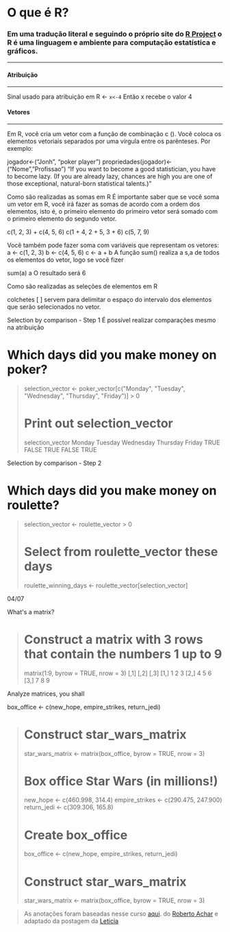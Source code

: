 
# O que é R?

###  Em uma tradução literal e seguindo o próprio site do [R Project](https://www.r-project.org/about.html "R Project") o R é uma linguagem e ambiente para computação estatística e gráficos.

---

#### Atribuição

---

Sinal usado para atribuição em R <-
`x<-4`
Então x recebe o valor 4

#### Vetores

---

 Em R, você cria um vetor com a função de combinação c (). Você coloca os elementos vetoriais separados por uma vírgula entre os parênteses. Por exemplo:

jogador<-(“Jonh”, “poker player”)
propriedades(jogador)<-(“Nome”,”Profissao”)
“If you want to become a good statistician, you have to become lazy. (If you are already lazy, chances are high you are one of those exceptional, natural-born statistical talents.)”


Como são realizadas as somas em R
É importante saber que se você soma um vetor em R, você irá fazer as somas de acordo com a ordem dos elementos, isto é, o primeiro elemento do primeiro vetor será somado com o primeiro elemento do segundo vetor.

c(1, 2, 3) + c(4, 5, 6)
c(1 + 4, 2 + 5, 3 + 6)
c(5, 7, 9)

Você também pode fazer soma com variáveis que representam os vetores:
a <- c(1, 2, 3) 
b <- c(4, 5, 6)
c <- a + b
A função sum() realiza a s,a de todos os elementos do vetor, logo se você fizer

sum(a)
a
O resultado será 6

Como são realizadas as seleções de elementos em R

 colchetes [ ] servem para delimitar o espaço do intervalo dos elementos que serão selecionados no vetor.

Selection by comparison - Step 1
É possível realizar comparações mesmo na atribuição
# Which days did you make money on poker?
> selection_vector <- poker_vector[c("Monday", "Tuesday", "Wednesday", "Thursday", "Friday")] > 0
> 
> # Print out selection_vector
> selection_vector
   Monday   Tuesday Wednesday  Thursday    Friday 
     TRUE     FALSE      TRUE     FALSE      TRUE

Selection by comparison - Step 2
# Which days did you make money on roulette?
> selection_vector <- roulette_vector > 0
> 
> # Select from roulette_vector these days
> roulette_winning_days <- roulette_vector[selection_vector]



04/07

What's a matrix?
> # Construct a matrix with 3 rows that contain the numbers 1 up to 9
> matrix(1:9, byrow = TRUE, nrow = 3)
     [,1] [,2] [,3]
[1,]    1    2    3
[2,]    4    5    6
[3,]    7    8    9
> 

Analyze matrices, you shall

box_office <- c(new_hope, empire_strikes, return_jedi)
> 
> # Construct star_wars_matrix
> star_wars_matrix <- matrix(box_office, byrow = TRUE, nrow = 3)
> # Box office Star Wars (in millions!)
> new_hope <- c(460.998, 314.4)
> empire_strikes <- c(290.475, 247.900)
> return_jedi <- c(309.306, 165.8)
> 
> # Create box_office
> box_office <- c(new_hope, empire_strikes, return_jedi)
> 
> # Construct star_wars_matrix
> star_wars_matrix <- matrix(box_office, byrow = TRUE, nrow = 3)
> 











> As anotações foram baseadas nesse curso [aqui](https://www.udemy.com/aprenda-markdown/). do [Roberto Achar](https://twitter.com/RobertoAchar) e adaptado da postagem da [Leticia](https://github.com/leticiadasilva/notas-de-aula)
